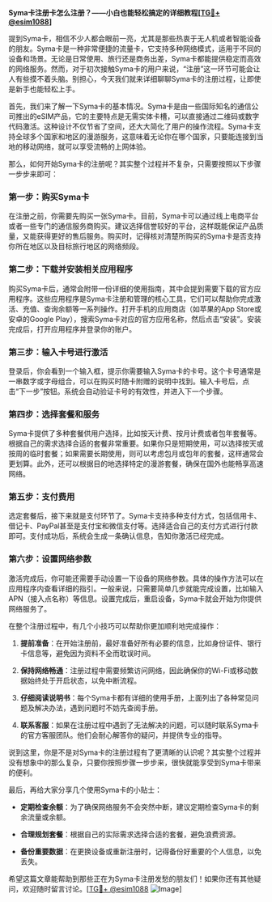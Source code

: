 **Syma卡注册卡怎么注册？——小白也能轻松搞定的详细教程[[TG💪+ @esim1088](https://t.me/s/esim1088)]**

提到Syma卡，相信不少人都会眼前一亮，尤其是那些热衷于无人机或者智能设备的朋友。Syma卡是一种非常便捷的流量卡，它支持多种网络模式，适用于不同的设备和场景。无论是日常使用、旅行还是商务出差，Syma卡都能提供稳定而高效的网络服务。然而，对于初次接触Syma卡的用户来说，“注册”这一环节可能会让人有些摸不着头脑。别担心，今天我们就来详细聊聊Syma卡的注册过程，让即使是新手也能轻松上手。

首先，我们来了解一下Syma卡的基本情况。Syma卡是由一些国际知名的通信公司推出的eSIM产品，它的主要特点是无需实体卡槽，可以直接通过二维码或数字代码激活。这种设计不仅节省了空间，还大大简化了用户的操作流程。Syma卡支持全球多个国家和地区的漫游服务，这意味着无论你在哪个国家，只要能连接到当地的移动网络，就可以享受流畅的上网体验。

那么，如何开始Syma卡的注册呢？其实整个过程并不复杂，只需要按照以下步骤一步步来即可：

### 第一步：购买Syma卡

在注册之前，你需要先购买一张Syma卡。目前，Syma卡可以通过线上电商平台或者一些专门的通信服务商购买。建议选择信誉较好的平台，这样既能保证产品质量，又能获得更好的售后服务。购买时，记得核对清楚所购买的Syma卡是否支持你所在地区以及目标旅行地区的网络频段。

### 第二步：下载并安装相关应用程序

购买Syma卡后，通常会附带一份详细的使用指南，其中会提到需要下载的官方应用程序。这些应用程序是Syma卡注册和管理的核心工具，它们可以帮助你完成激活、充值、查询余额等一系列操作。打开手机的应用商店（如苹果的App Store或安卓的Google Play），搜索Syma卡对应的官方应用名称，然后点击“安装”。安装完成后，打开应用程序并登录你的账户。

### 第三步：输入卡号进行激活

登录后，你会看到一个输入框，提示你需要输入Syma卡的卡号。这个卡号通常是一串数字或字母组合，可以在购买时随卡附赠的说明中找到。输入卡号后，点击“下一步”按钮。系统会自动验证卡号的有效性，并进入下一个步骤。

### 第四步：选择套餐和服务

Syma卡提供了多种套餐供用户选择，比如按天计费、按月计费或者包年套餐等。根据自己的需求选择合适的套餐非常重要。如果你只是短期使用，可以选择按天或按周的临时套餐；如果需要长期使用，则可以考虑包月或包年的套餐，这样通常会更划算。此外，还可以根据目的地选择特定的漫游套餐，确保在国外也能畅享高速网络。

### 第五步：支付费用

选定套餐后，接下来就是支付环节了。Syma卡支持多种支付方式，包括信用卡、借记卡、PayPal甚至是支付宝和微信支付等。选择适合自己的支付方式进行付款即可。支付成功后，系统会生成一条确认信息，告知你激活已经完成。

### 第六步：设置网络参数

激活完成后，你可能还需要手动设置一下设备的网络参数。具体的操作方法可以在应用程序内查看详细的指引。一般来说，只需要简单几步就能完成设置，比如输入APN（接入点名称）等信息。设置完成后，重启设备，Syma卡就会开始为你提供网络服务了。

在整个注册过程中，有几个小技巧可以帮助你更加顺利地完成操作：

1. **提前准备**：在开始注册前，最好准备好所有必要的信息，比如身份证件、银行卡信息等，避免因为资料不全而耽误时间。
   
2. **保持网络畅通**：注册过程中需要频繁访问网络，因此确保你的Wi-Fi或移动数据始终处于开启状态，以免中断流程。

3. **仔细阅读说明书**：每个Syma卡都有详细的使用手册，上面列出了各种常见问题及解决办法，遇到问题时不妨先查阅手册。

4. **联系客服**：如果在注册过程中遇到了无法解决的问题，可以随时联系Syma卡的官方客服团队。他们会耐心解答你的疑问，并提供专业的指导。

说到这里，你是不是对Syma卡的注册过程有了更清晰的认识呢？其实整个过程并没有想象中的那么复杂，只要你按照步骤一步步来，很快就能享受到Syma卡带来的便利。

最后，再给大家分享几个使用Syma卡的小贴士：

- **定期检查余额**：为了确保网络服务不会突然中断，建议定期检查Syma卡的剩余流量或余额。
  
- **合理规划套餐**：根据自己的实际需求选择合适的套餐，避免浪费资源。

- **备份重要数据**：在更换设备或重新注册时，记得备份好重要的个人信息，以免丢失。

希望这篇文章能帮助到那些正在为Syma卡注册发愁的朋友们！如果你还有其他疑问，欢迎随时留言讨论。[[TG💪+ @esim1088](https://t.me/s/esim1088) ![Image](https://i.postimg.cc/4NQfJmqS/Snipaste-2025-05-13-00-14-12.png)]